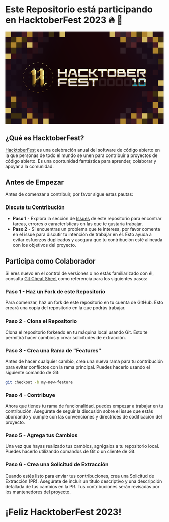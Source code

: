 # Este Repositorio está participando en HacktoberFest 2023 :fire: :robot:


![](https://github.com/andrewrgarcia/hf10_organizer_event_kit/blob/main/06_banners/hf10_banner/hf10_banner_1032x600.png?raw=true)


## ¿Qué es HacktoberFest?

[HacktoberFest](https://hacktoberfest.com/) es una celebración anual del software de código abierto en la que personas de todo el mundo se unen para contribuir a proyectos de código abierto. Es una oportunidad fantástica para aprender, colaborar y apoyar a la comunidad.

## Antes de Empezar

Antes de comenzar a contribuir, por favor sigue estas pautas:

### Discute tu Contribución

- **Paso 1** - Explora la sección de [Issues](https://github.com/andrewrgarcia/bcrpy/issues) de este repositorio para encontrar tareas, errores o características en las que te gustaría trabajar.
- **Paso 2** - Si encuentras un problema que te interesa, por favor comenta en el issue para discutir tu intención de trabajar en él. Esto ayuda a evitar esfuerzos duplicados y asegura que tu contribución esté alineada con los objetivos del proyecto.

## Participa como Colaborador

Si eres nuevo en el control de versiones o no estás familiarizado con él, consulta [Git Cheat Sheet](https://github.com/andrewrgarcia/hf10_organizer_event_kit/blob/main/03_git_cheat_sheet/hf10_git_cheat_sheet.pdf) como referencia para los siguientes pasos:

### Paso 1 - Haz un Fork de este Repositorio

Para comenzar, haz un fork de este repositorio en tu cuenta de GitHub. Esto creará una copia del repositorio en la que podrás trabajar.

### Paso 2 - Clona el Repositorio

Clona el repositorio forkeado en tu máquina local usando Git. Esto te permitirá hacer cambios y crear solicitudes de extracción.

### Paso 3 - Crea una Rama de "Features"

Antes de hacer cualquier cambio, crea una nueva rama para tu contribución para evitar conflictos con la rama principal. Puedes hacerlo usando el siguiente comando de Git:

```bash
git checkout -b my-new-feature
```

### Paso 4 - Contribuye

Ahora que tienes tu rama de funcionalidad, puedes empezar a trabajar en tu contribución. Asegúrate de seguir la discusión sobre el issue que estás abordando y cumple con las convenciones y directrices de codificación del proyecto.

### Paso 5 - Agrega tus Cambios

Una vez que hayas realizado tus cambios, agrégalos a tu repositorio local. Puedes hacerlo utilizando comandos de Git o un cliente de Git.

### Paso 6 - Crea una Solicitud de Extracción

Cuando estés listo para enviar tus contribuciones, crea una Solicitud de Extracción (PR). Asegúrate de incluir un título descriptivo y una descripción detallada de tus cambios en la PR. Tus contribuciones serán revisadas por los mantenedores del proyecto.

# ¡Feliz HacktoberFest 2023!